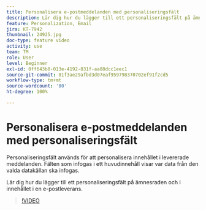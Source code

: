 ```yaml
---
title: Personalisera e-postmeddelanden med personaliseringsfält
description: Lär dig hur du lägger till ett personaliseringsfält på ämnesraden och i innehållet i en e-postleverans.
feature: Personalization, Email
jira: KT-7942
thumbnail: 24925.jpg
doc-type: feature video
activity: use
team: TM
role: User
level: Beginner
exl-id: 0ff643b8-013e-4192-831f-aa88dcc1eec1
source-git-commit: 81f3ae29afbd3d07eaf959798370702ef91f2cd5
workflow-type: tm+mt
source-wordcount: '80'
ht-degree: 100%

---
```


# Personalisera e-postmeddelanden med personaliseringsfält

Personaliseringsfält används för att personalisera innehållet i levererade meddelanden. Fälten som infogas i ett huvudinnehåll visar var data från den valda datakällan ska infogas.

Lär dig hur du lägger till ett personaliseringsfält på ämnesraden och i innehållet i en e-postleverans.

>[!VIDEO](https://video.tv.adobe.com/v/24925?quality=12&learn=on)
